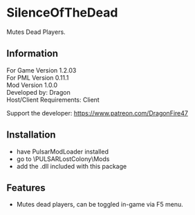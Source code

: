 # SilenceOfTheDead
Mutes Dead Players.

## Information
For Game Version 1.2.03  
For PML Version 0.11.1  
Mod Version 1.0.0  
Developed by: Dragon  
Host/Client Requirements: Client

Support the developer: https://www.patreon.com/DragonFire47


## Installation 
- have PulsarModLoader installed  
- go to \PULSARLostColony\Mods  
- add the .dll included with this package

## Features
- Mutes dead players, can be toggled in-game via F5 menu.
